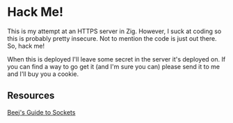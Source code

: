 # Hack Me!

This is my attempt at an HTTPS server in Zig. However, I suck at coding so this is probably pretty insecure. Not to mention the code is just out there. So, hack me!

When this is deployed I'll leave some secret in the server it's deployed on. If you can find a way to go get it (and I'm sure you can) please send it to me and I'll buy you a cookie.

## Resources
[Beej's Guide to Sockets](https://beej.us/guide/bgnet/html/#client-server-background)
